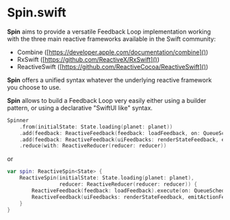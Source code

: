 # Spin.swift

**Spin** aims to provide a versatile Feedback Loop implementation working with the three main reactive frameworks available in the Swift community:

* Combine ([https://developer.apple.com/documentation/combine]())
* RxSwift ([https://github.com/ReactiveX/RxSwift]())
* ReactiveSwift ([https://github.com/ReactiveCocoa/ReactiveSwift]())

**Spin** offers a unified syntax whatever the underlying reactive framework you choose to use.

**Spin** allows to build a Feedback Loop very easily either using a builder pattern, or using a declarative "SwiftUI like" syntax.

```swift
Spinner
    .from(initialState: State.loading(planet: planet))
    .add(feedback: ReactiveFeedback(feedback: loadFeedback, on: QueueScheduler()))
    .add(feedback: ReactiveFeedback(uiFeedbacks: renderStateFeedback, emitActionFeedback, on: UIScheduler()))
    .reduce(with: ReactiveReducer(reducer: reducer))
```

or

```swift
var spin: ReactiveSpin<State> {
    ReactiveSpin(initialState: State.loading(planet: planet),
                 reducer: ReactiveReducer(reducer: reducer)) {
        ReactiveFeedback(feedback: loadFeedback).execute(on: QueueScheduler())
        ReactiveFeedback(uiFeedbacks: renderStateFeedback, emitActionFeedback).execute(on: UIScheduler())
    }
}
```
    
    
